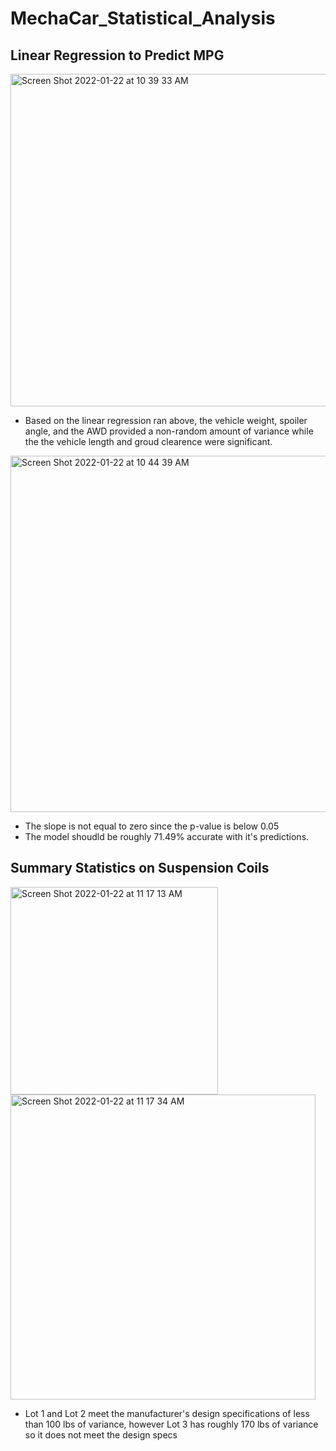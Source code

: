 # MechaCar_Statistical_Analysis
## Linear Regression to Predict MPG

<img width="532" alt="Screen Shot 2022-01-22 at 10 39 33 AM" src="https://user-images.githubusercontent.com/89474406/150651341-7302faab-3ca3-4326-9277-ba6bcd61f330.png">

- Based on the linear regression ran above, the vehicle weight, spoiler angle, and the AWD provided a non-random amount of variance while the the vehicle length and groud clearence were significant. 

<img width="570" alt="Screen Shot 2022-01-22 at 10 44 39 AM" src="https://user-images.githubusercontent.com/89474406/150651478-6f656736-247d-4e2e-80eb-1fe5679840c0.png">

- The slope is not equal to zero since the p-value is below 0.05
- The model shoudld be roughly 71.49% accurate with it's predictions. 

## Summary Statistics on Suspension Coils

<img width="332" alt="Screen Shot 2022-01-22 at 11 17 13 AM" src="https://user-images.githubusercontent.com/89474406/150652527-021b27bc-d57a-4f05-adeb-c0b84cee896b.png">
<img width="488" alt="Screen Shot 2022-01-22 at 11 17 34 AM" src="https://user-images.githubusercontent.com/89474406/150652536-e2c1fb3a-81fd-4f98-86d2-726a75bcdd36.png">

- Lot 1 and Lot 2 meet the manufacturer's design specifications of less than 100 lbs of variance, however Lot 3 has roughly 170 lbs of variance so it does not meet the design specs


